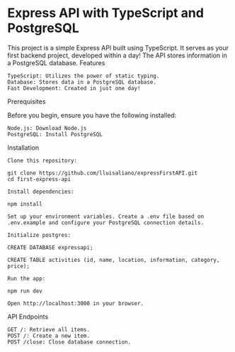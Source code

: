 # Express API with TypeScript and PostgreSQL

This project is a simple Express API built using TypeScript. It serves as your first backend project, developed within a day! The API stores information in a PostgreSQL database.
Features

    TypeScript: Utilizes the power of static typing.
    Database: Stores data in a PostgreSQL database.
    Fast Development: Created in just one day!

Prerequisites

Before you begin, ensure you have the following installed:

    Node.js: Download Node.js
    PostgreSQL: Install PostgreSQL

Installation

    Clone this repository:

    git clone https://github.com/lluisaliano/expressFirstAPI.git
    cd first-express-api

    Install dependencies:

    npm install

    Set up your environment variables. Create a .env file based on .env.example and configure your PostgreSQL connection details.

    Initialize postgres:

    CREATE DATABASE expressapi;

    CREATE TABLE activities (id, name, location, information, category, price);        

    Run the app:

    npm run dev

    Open http://localhost:3000 in your browser.

API Endpoints

    GET /: Retrieve all items.
    POST /: Create a new item.
    POST /close: Close database connection.
